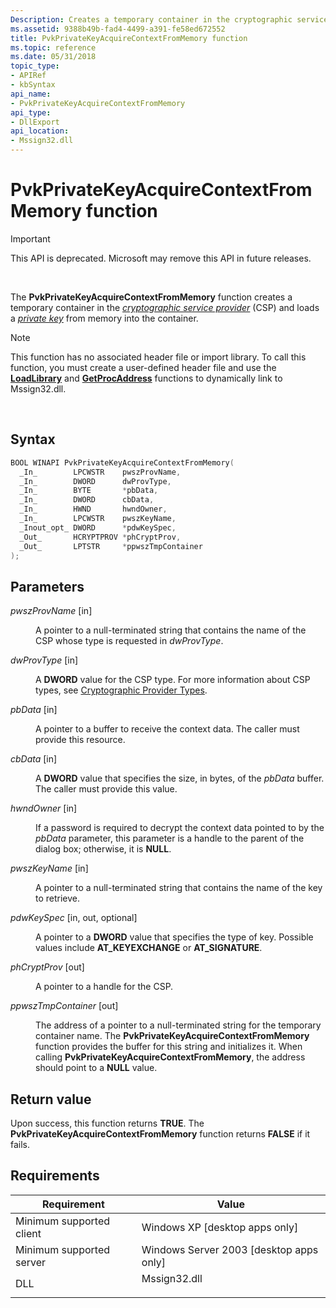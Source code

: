 ```yaml
---
Description: Creates a temporary container in the cryptographic service provider (CSP) and loads a private key from memory into the container.
ms.assetid: 9388b49b-fad4-4499-a391-fe58ed672552
title: PvkPrivateKeyAcquireContextFromMemory function
ms.topic: reference
ms.date: 05/31/2018
topic_type: 
- APIRef
- kbSyntax
api_name: 
- PvkPrivateKeyAcquireContextFromMemory
api_type: 
- DllExport
api_location: 
- Mssign32.dll
---
```


# PvkPrivateKeyAcquireContextFromMemory function

> [!IMPORTANT]
> This API is deprecated. Microsoft may remove this API in future releases.

 

The **PvkPrivateKeyAcquireContextFromMemory** function creates a temporary container in the [*cryptographic service provider*](../secgloss/c-gly.md) (CSP) and loads a [*private key*](../secgloss/p-gly.md) from memory into the container.

> [!Note]  
> This function has no associated header file or import library. To call this function, you must create a user-defined header file and use the [**LoadLibrary**](/windows/win32/api/libloaderapi/nf-libloaderapi-loadlibrarya) and [**GetProcAddress**](/windows/win32/api/libloaderapi/nf-libloaderapi-getprocaddress) functions to dynamically link to Mssign32.dll.

 

## Syntax


```C++
BOOL WINAPI PvkPrivateKeyAcquireContextFromMemory(
  _In_        LPCWSTR    pwszProvName,
  _In_        DWORD      dwProvType,
  _In_        BYTE       *pbData,
  _In_        DWORD      cbData,
  _In_        HWND       hwndOwner,
  _In_        LPCWSTR    pwszKeyName,
  _Inout_opt_ DWORD      *pdwKeySpec,
  _Out_       HCRYPTPROV *phCryptProv,
  _Out_       LPTSTR     *ppwszTmpContainer
);
```



## Parameters

<dl> <dt>

*pwszProvName* \[in\]
</dt> <dd>

A pointer to a null-terminated string that contains the name of the CSP whose type is requested in *dwProvType*.

</dd> <dt>

*dwProvType* \[in\]
</dt> <dd>

A **DWORD** value for the CSP type. For more information about CSP types, see [Cryptographic Provider Types](cryptographic-provider-types.md).

</dd> <dt>

*pbData* \[in\]
</dt> <dd>

A pointer to a buffer to receive the context data. The caller must provide this resource.

</dd> <dt>

*cbData* \[in\]
</dt> <dd>

A **DWORD** value that specifies the size, in bytes, of the *pbData* buffer. The caller must provide this value.

</dd> <dt>

*hwndOwner* \[in\]
</dt> <dd>

If a password is required to decrypt the context data pointed to by the *pbData* parameter, this parameter is a handle to the parent of the dialog box; otherwise, it is **NULL**.

</dd> <dt>

*pwszKeyName* \[in\]
</dt> <dd>

A pointer to a null-terminated string that contains the name of the key to retrieve.

</dd> <dt>

*pdwKeySpec* \[in, out, optional\]
</dt> <dd>

A pointer to a **DWORD** value that specifies the type of key. Possible values include **AT\_KEYEXCHANGE** or **AT\_SIGNATURE**.

</dd> <dt>

*phCryptProv* \[out\]
</dt> <dd>

A pointer to a handle for the CSP.

</dd> <dt>

*ppwszTmpContainer* \[out\]
</dt> <dd>

The address of a pointer to a null-terminated string for the temporary container name. The **PvkPrivateKeyAcquireContextFromMemory** function provides the buffer for this string and initializes it. When calling **PvkPrivateKeyAcquireContextFromMemory**, the address should point to a **NULL** value.

</dd> </dl>

## Return value

Upon success, this function returns **TRUE**. The **PvkPrivateKeyAcquireContextFromMemory** function returns **FALSE** if it fails.

## Requirements



| Requirement | Value |
|-------------------------------------|-----------------------------------------------------------------------------------------|
| Minimum supported client<br/> | Windows XP \[desktop apps only\]<br/>                                             |
| Minimum supported server<br/> | Windows Server 2003 \[desktop apps only\]<br/>                                    |
| DLL<br/>                      | <dl> <dt>Mssign32.dll</dt> </dl> |



 

 
